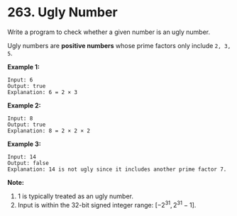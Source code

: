 # 263. Ugly Number

Write a program to check whether a given number is an ugly number.

Ugly numbers are **positive numbers** whose prime factors only include `2, 3, 5`.

**Example 1:**

```()
Input: 6
Output: true
Explanation: 6 = 2 × 3
```

**Example 2:**

```()
Input: 8
Output: true
Explanation: 8 = 2 × 2 × 2
```

**Example 3:**

```()
Input: 14
Output: false 
Explanation: 14 is not ugly since it includes another prime factor 7.
```

**Note:**

1. 1 is typically treated as an ugly number.
2. Input is within the 32-bit signed integer range: $[−2^{31},  2^{31} − 1]$.
